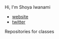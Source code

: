 Hi, I'm Shoya Iwanami

- [website](https://shoyaiwanami.com)
- [twitter](https://twitter.com/iwanami13)

<!--
- 👋 Hi, I’m @iwanaminami
- 👀 I’m interested in ...
- 🌱 I’m currently learning ...
- 💞️ I’m looking to collaborate on ...
- 📫 How to reach me ...
-->

Repositories for classes

